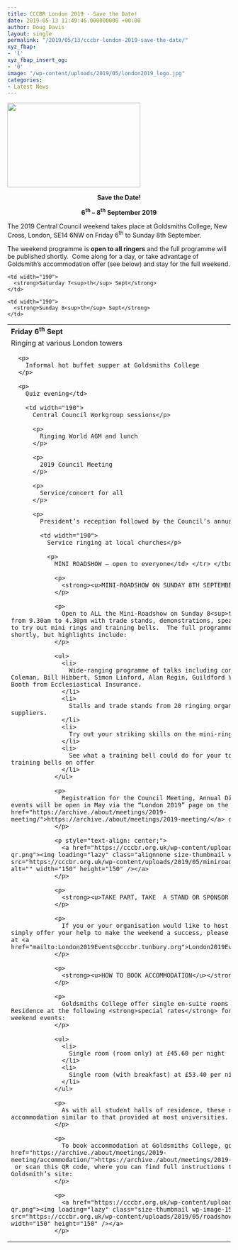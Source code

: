 ```yaml
---
title: CCCBR London 2019 - Save the Date!
date: 2019-05-13 11:49:46.000000000 +00:00
author: Doug Davis
layout: single
permalink: "/2019/05/13/cccbr-london-2019-save-the-date/"
xyz_fbap:
- '1'
xyz_fbap_insert_og:
- '0'
image: "/wp-content/uploads/2019/05/london2019_logo.jpg"
categories:
- Latest News
---
```

[<img loading="lazy" class="wp-image-15592 size-medium aligncenter" src="https://cccbr.org.uk/wp-content/uploads/2019/05/london2019_logo-1-300x191.jpg" alt="" width="300" height="191" />](https://cccbr.org.uk/wp-content/uploads/2019/05/london2019_logo-1.jpg)

<p style="text-align: center;">
  <strong>Save the Date!</strong>
</p>

<p style="text-align: center;">
  <strong>6<sup>th</sup> – 8<sup>th</sup> September 2019</strong>
</p>

The 2019 Central Council weekend takes place at Goldsmiths College, New Cross, London, SE14 6NW on Friday 6<sup>th</sup> to Sunday 8th September.

The weekend programme is **open to all ringers** and the full programme will be published shortly.  Come along for a day, or take advantage of Goldsmith’s accommodation offer (see below) and stay for the full weekend.

<table>
  <tr>
    <td width="190">
      <strong>Friday 6<sup>th</sup> Sept</strong>
    </td>
    
    <td width="190">
      <strong>Saturday 7<sup>th</sup> Sept</strong>
    </td>
    
    <td width="190">
      <strong>Sunday 8<sup>th</sup> Sept</strong>
    </td>
  </tr>
  
  <tr>
    <td width="190">
      Ringing at various London towers</p> 
      
      <p>
        Informal hot buffet supper at Goldsmiths College
      </p>
      
      <p>
        Quiz evening</td> 
        
        <td width="190">
          Central Council Workgroup sessions</p> 
          
          <p>
            Ringing World AGM and lunch
          </p>
          
          <p>
            2019 Council Meeting
          </p>
          
          <p>
            Service/concert for all
          </p>
          
          <p>
            President’s reception followed by the Council’s annual dinner</td> 
            
            <td width="190">
              Service ringing at local churches</p> 
              
              <p>
                MINI ROADSHOW – open to everyone</td> </tr> </tbody> </table> 
                
                <p>
                  <strong><u>MINI-ROADSHOW ON SUNDAY 8TH SEPTEMBER</u></strong>
                </p>
                
                <p>
                  Open to ALL the Mini-Roadshow on Sunday 8<sup>th</sup> September runs from 9.30am to 4.30pm with trade stands, demonstrations, speaker events and the chance to try out mini rings and training bells.  The full programme will be published shortly, but highlights include:
                </p>
                
                <ul>
                  <li>
                    Wide-ranging programme of talks including contributions from Steve Coleman, Bill Hibbert, Simon Linford, Alan Regin, Guildford Young Ringers and Marcus Booth from Ecclesiastical Insurance.
                  </li>
                  <li>
                    Stalls and trade stands from 20 ringing organisations and trade suppliers.
                  </li>
                  <li>
                    Try out your striking skills on the mini-rings on the terrace
                  </li>
                  <li>
                    See what a training bell could do for your tower by testing the training bells on offer
                  </li>
                </ul>
                
                <p>
                  Registration for the Council Meeting, Annual Dinner and other weekend events will be open in May via the “London 2019” page on the Council’s website at <a href="https://archive./about/meetings/2019-meeting/">https://archive./about/meetings/2019-meeting/</a> or scan this QR code:
                </p>
                
                <p style="text-align: center;">
                  <a href="https://cccbr.org.uk/wp-content/uploads/2019/05/miniroadshow-qr.png"><img loading="lazy" class="alignnone size-thumbnail wp-image-15593" src="https://cccbr.org.uk/wp-content/uploads/2019/05/miniroadshow-qr-150x150.png" alt="" width="150" height="150" /></a>
                </p>
                
                <p>
                  <strong><u>TAKE PART, TAKE  A STAND OR SPONSOR AN EVENT</u></strong>
                </p>
                
                <p>
                  If you or your organisation would like to host a stall or trade stand, or simply offer your help to make the weekend a success, please email the organising team at <a href="mailto:London2019Events@cccbr.tunbury.org">London2019Events@cccbr.tunbury.org</a>
                </p>
                
                <p>
                  <strong><u>HOW TO BOOK ACCOMMODATION</u></strong>
                </p>
                
                <p>
                  Goldsmiths College offer single en-suite rooms in their Halls of Residence at the following <strong>special rates</strong> for those wishing to attend weekend events:
                </p>
                
                <ul>
                  <li>
                    Single room (room only) at £45.60 per night
                  </li>
                  <li>
                    Single room (with breakfast) at £53.40 per night
                  </li>
                </ul>
                
                <p>
                  As with all student halls of residence, these rooms provide basic accommodation similar to that provided at most universities.
                </p>
                
                <p>
                  To book accommodation at Goldsmiths College, go to <a href="https://archive./about/meetings/2019-meeting/accommodation/">https://archive./about/meetings/2019-meeting/accommodation/</a>  or scan this QR code, where you can find full instructions together with a link to the Goldsmith’s site:
                </p>
                
                <p>
                  <a href="https://cccbr.org.uk/wp-content/uploads/2019/05/roadshow-qr.png"><img loading="lazy" class="size-thumbnail wp-image-15594 aligncenter" src="https://cccbr.org.uk/wp-content/uploads/2019/05/roadshow-qr-150x150.png" alt="" width="150" height="150" /></a>
                </p>
